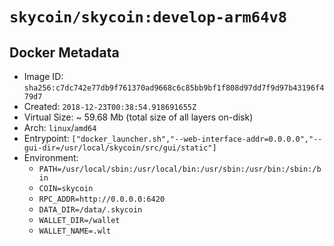 # `skycoin/skycoin:develop-arm64v8`

## Docker Metadata

- Image ID: `sha256:c7dc742e77db9f761370ad9668c6c85bb9bf1f808d97dd7f9d97b43196f479d7`
- Created: `2018-12-23T00:38:54.918691655Z`
- Virtual Size: ~ 59.68 Mb
    (total size of all layers on-disk)
- Arch: `linux`/`amd64`
- Entrypoint: `["docker_launcher.sh","--web-interface-addr=0.0.0.0","--gui-dir=/usr/local/skycoin/src/gui/static"]`
- Environment:
    - `PATH=/usr/local/sbin:/usr/local/bin:/usr/sbin:/usr/bin:/sbin:/bin`
    - `COIN=skycoin`
    - `RPC_ADDR=http://0.0.0.0:6420`
    - `DATA_DIR=/data/.skycoin`
    - `WALLET_DIR=/wallet`
    - `WALLET_NAME=.wlt`

